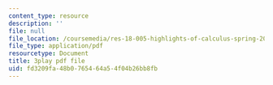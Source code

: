 ```yaml
---
content_type: resource
description: ''
file: null
file_location: /coursemedia/res-18-005-highlights-of-calculus-spring-2010/fd3209fa48b0765464a54f04b26bb8fb_I_ril7ToAi4.pdf
file_type: application/pdf
resourcetype: Document
title: 3play pdf file
uid: fd3209fa-48b0-7654-64a5-4f04b26bb8fb
---
```

